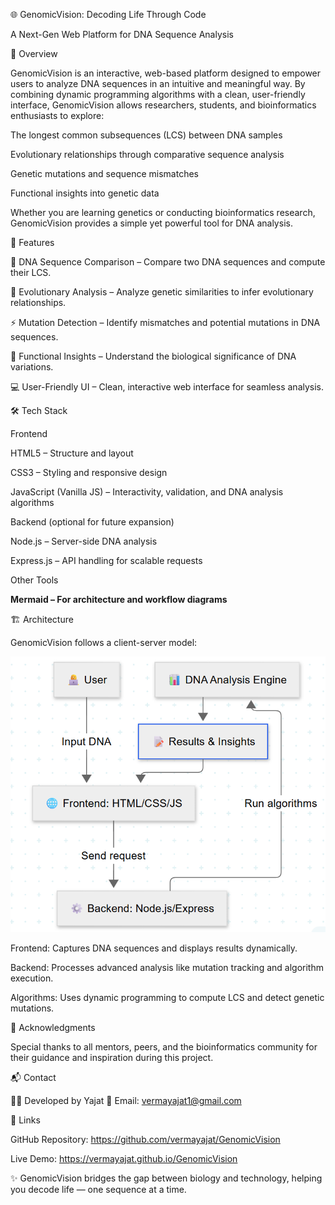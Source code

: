 🌐 GenomicVision: Decoding Life Through Code

A Next-Gen Web Platform for DNA Sequence Analysis

📖 Overview

GenomicVision is an interactive, web-based platform designed to empower users to analyze DNA sequences in an intuitive and meaningful way. By combining dynamic programming algorithms with a clean, user-friendly interface, GenomicVision allows researchers, students, and bioinformatics enthusiasts to explore:

The longest common subsequences (LCS) between DNA samples

Evolutionary relationships through comparative sequence analysis

Genetic mutations and sequence mismatches

Functional insights into genetic data

Whether you are learning genetics or conducting bioinformatics research, GenomicVision provides a simple yet powerful tool for DNA analysis.

🚀 Features

🧬 DNA Sequence Comparison – Compare two DNA sequences and compute their LCS.

🌱 Evolutionary Analysis – Analyze genetic similarities to infer evolutionary relationships.

⚡ Mutation Detection – Identify mismatches and potential mutations in DNA sequences.

🔎 Functional Insights – Understand the biological significance of DNA variations.

💻 User-Friendly UI – Clean, interactive web interface for seamless analysis.

🛠️ Tech Stack

Frontend

HTML5 – Structure and layout

CSS3 – Styling and responsive design

JavaScript (Vanilla JS) – Interactivity, validation, and DNA analysis algorithms

Backend (optional for future expansion)

Node.js – Server-side DNA analysis

Express.js – API handling for scalable requests

Other Tools

**Mermaid – For architecture and workflow diagrams**

🏗️ Architecture

GenomicVision follows a client-server model:

![Achitecture Diagram](image.png)


Frontend: Captures DNA sequences and displays results dynamically.

Backend: Processes advanced analysis like mutation tracking and algorithm execution.

Algorithms: Uses dynamic programming to compute LCS and detect genetic mutations.

🙌 Acknowledgments

Special thanks to all mentors, peers, and the bioinformatics community for their guidance and inspiration during this project.

📬 Contact

👨‍💻 Developed by Yajat
📧 Email: vermayajat1@gmail.com

🔗 Links

GitHub Repository: https://github.com/vermayajat/GenomicVision

Live Demo: https://vermayajat.github.io/GenomicVision

✨ GenomicVision bridges the gap between biology and technology, helping you decode life — one sequence at a time.
